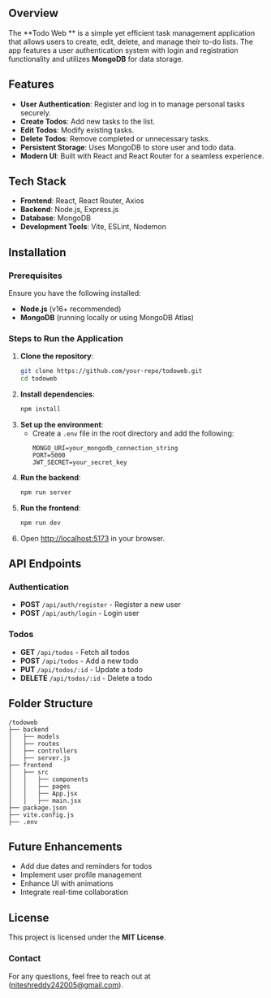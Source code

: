 

## Overview
The **Todo Web ** is a simple yet efficient task management application that allows users to create, edit, delete, and manage their to-do lists. The app features a user authentication system with login and registration functionality and utilizes **MongoDB** for data storage.

## Features
- **User Authentication**: Register and log in to manage personal tasks securely.
- **Create Todos**: Add new tasks to the list.
- **Edit Todos**: Modify existing tasks.
- **Delete Todos**: Remove completed or unnecessary tasks.
- **Persistent Storage**: Uses MongoDB to store user and todo data.
- **Modern UI**: Built with React and React Router for a seamless experience.

## Tech Stack
- **Frontend**: React, React Router, Axios
- **Backend**: Node.js, Express.js
- **Database**: MongoDB
- **Development Tools**: Vite, ESLint, Nodemon

## Installation
### Prerequisites
Ensure you have the following installed:
- **Node.js** (v16+ recommended)
- **MongoDB** (running locally or using MongoDB Atlas)

### Steps to Run the Application
1. **Clone the repository**:
   ```sh
   git clone https://github.com/your-repo/todoweb.git
   cd todoweb
   ```
2. **Install dependencies**:
   ```sh
   npm install
   ```
3. **Set up the environment**:
   - Create a `.env` file in the root directory and add the following:
     ```env
     MONGO_URI=your_mongodb_connection_string
     PORT=5000
     JWT_SECRET=your_secret_key
     ```
4. **Run the backend**:
   ```sh
   npm run server
   ```
5. **Run the frontend**:
   ```sh
   npm run dev
   ```
6. Open [http://localhost:5173](http://localhost:5173) in your browser.

## API Endpoints
### Authentication
- **POST** `/api/auth/register` - Register a new user
- **POST** `/api/auth/login` - Login user

### Todos
- **GET** `/api/todos` - Fetch all todos
- **POST** `/api/todos` - Add a new todo
- **PUT** `/api/todos/:id` - Update a todo
- **DELETE** `/api/todos/:id` - Delete a todo

## Folder Structure
```
/todoweb
├── backend
│   ├── models
│   ├── routes
│   ├── controllers
│   ├── server.js
├── frontend
│   ├── src
│   │   ├── components
│   │   ├── pages
│   │   ├── App.jsx
│   │   ├── main.jsx
├── package.json
├── vite.config.js
├── .env
```

## Future Enhancements
- Add due dates and reminders for todos
- Implement user profile management
- Enhance UI with animations
- Integrate real-time collaboration

## License
This project is licensed under the **MIT License**.


### Contact
For any questions, feel free to reach out at (niteshreddy242005@gmail.com).



